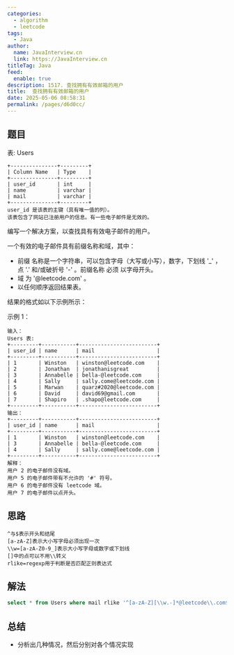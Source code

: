 ```yaml
---
categories: 
  - algorithm
  - leetcode
tags: 
  - Java
author: 
  name: JavaInterview.cn
  link: https://JavaInterview.cn
titleTag: Java
feed: 
  enable: true
description: 1517. 查找拥有有效邮箱的用户
title:  查找拥有有效邮箱的用户
date: 2025-05-06 08:58:31
permalink: /pages/d6d0cc/
---
```


## 题目

表: Users

    +---------------+---------+
    | Column Name   | Type    |
    +---------------+---------+
    | user_id       | int     |
    | name          | varchar |
    | mail          | varchar |
    +---------------+---------+
    user_id 是该表的主键（具有唯一值的列）。
    该表包含了网站已注册用户的信息。有一些电子邮件是无效的。


编写一个解决方案，以查找具有有效电子邮件的用户。

一个有效的电子邮件具有前缀名称和域，其中：

* 前缀 名称是一个字符串，可以包含字母（大写或小写），数字，下划线 '_' ，点 '.' 和/或破折号 '-' 。前缀名称 必须 以字母开头。
* 域 为 '@leetcode.com' 。
* 以任何顺序返回结果表。

结果的格式如以下示例所示：



示例 1：

    输入：
    Users 表:
    +---------+-----------+-------------------------+
    | user_id | name      | mail                    |
    +---------+-----------+-------------------------+
    | 1       | Winston   | winston@leetcode.com    |
    | 2       | Jonathan  | jonathanisgreat         |
    | 3       | Annabelle | bella-@leetcode.com     |
    | 4       | Sally     | sally.come@leetcode.com |
    | 5       | Marwan    | quarz#2020@leetcode.com |
    | 6       | David     | david69@gmail.com       |
    | 7       | Shapiro   | .shapo@leetcode.com     |
    +---------+-----------+-------------------------+
    输出：
    +---------+-----------+-------------------------+
    | user_id | name      | mail                    |
    +---------+-----------+-------------------------+
    | 1       | Winston   | winston@leetcode.com    |
    | 3       | Annabelle | bella-@leetcode.com     |
    | 4       | Sally     | sally.come@leetcode.com |
    +---------+-----------+-------------------------+
    解释：
    用户 2 的电子邮件没有域。
    用户 5 的电子邮件带有不允许的 '#' 符号。
    用户 6 的电子邮件没有 leetcode 域。
    用户 7 的电子邮件以点开头。

## 思路

    ^与$表示开头和结尾
    [a-zA-Z]表示大小写字母必须出现一次
    \\w=[a-zA-Z0-9_]表示大小写字母或数字或下划线
    []中的点可以不用\\转义
    rlike=regexp用于判断是否匹配正则表达式

## 解法
```sql
select * from Users where mail rlike '^[a-zA-Z][\\w.-]*@leetcode\\.com$'


```

## 总结

- 分析出几种情况，然后分别对各个情况实现 
